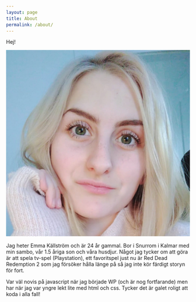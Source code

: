 ```yaml
---
layout: page
title: About
permalink: /about/
---
```


Hej! 

![](selfie.jpg)

Jag heter Emma Källström och är 24 år gammal. Bor i Snurrom i Kalmar med min sambo, vår 1.5 åriga son och våra husdjur. Något jag tycker om att göra är att spela tv-spel (Playstation), ett favoritspel just nu är Red Dead Redemption 2 som jag försöker hålla länge på så jag inte kör färdigt storyn för fort. 

Var väl novis på javascript när jag började WP (och är nog fortfarande) men har när jag var yngre lekt lite med html och css. Tycker det är galet roligt att koda i alla fall!